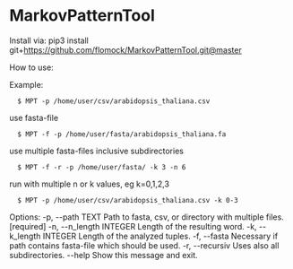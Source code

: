 # MarkovPatternTool
Install via:
pip3 install git+https://github.com/flomock/MarkovPatternTool.git@master


How to use:

  Example:
```
  $ MPT -p /home/user/csv/arabidopsis_thaliana.csv
```
  use fasta-file
```
  $ MPT -f -p /home/user/fasta/arabidopsis_thaliana.fa
```
  use multiple fasta-files inclusive subdirectories
```
  $ MPT -f -r -p /home/user/fasta/ -k 3 -n 6
```
  run with multiple n or k values, eg k=0,1,2,3
```
  $ MPT -p /home/user/csv/arabidopsis_thaliana.csv -k 0-3
```  

Options:
  -p, --path TEXT         Path to fasta, csv, or directory with multiple
                          files.  [required]
  -n, --n_length INTEGER  Length of the resulting word.
  -k, --k_length INTEGER  Length of the analyzed tuples.
  -f, --fasta             Necessary if path contains fasta-file which should
                          be used.
  -r, --recursiv          Uses also all subdirectories.
  --help                  Show this message and exit.

